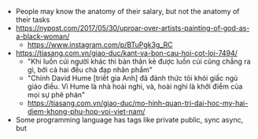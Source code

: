 - People may know the anatomy of their salary, but not the anatomy of their tasks
- https://nypost.com/2017/05/30/uproar-over-artists-painting-of-god-as-a-black-woman/
	- https://www.instagram.com/p/BTuPgk3g_RC
- https://tiasang.com.vn/giao-duc/kant-va-bon-cau-hoi-cot-loi-7494/
	- "Khi luồn cúi người khác thì bản thân kẻ được luồn cúi cũng chẳng ra gì, bởi cả hai đều chà đạp nhân phẩm"
	- "Chính David Hume [triết gia Anh] đã đánh thức tôi khỏi giấc ngủ giáo điều. Vì Hume là nhà hoài nghi, và, hoài nghi là khởi điểm của mọi sự phê phán"
	- https://tiasang.com.vn/giao-duc/mo-hinh-quan-tri-dai-hoc-my-hai-diem-khong-phu-hop-voi-viet-nam/
- Some programming language has tags like private public, sync async, but 